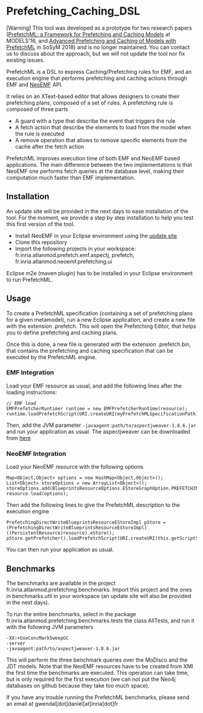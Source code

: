 # Prefetching_Caching_DSL

[Warning] This tool was developed as a prototype for two research papers ([PrefetchML: a Framework for Prefetching and Caching Models](https://www.researchgate.net/publication/308723510_PrefetchML_a_Framework_for_Prefetching_and_Caching_Models) at MODELS'16, and [Advanced Prefetching and Caching of Models with PrefetchML](https://www.researchgate.net/publication/323537573_Advanced_Prefetching_and_Caching_of_Models_with_PrefetchML) in SoSyM 2018) and is no longer maintained. You can contact us to discuss about the approach, but we will not update the tool nor fix existing issues.

PrefetchML is a DSL to express Caching/Prefetching rules for EMF, and an execution engine that performs prefetching and caching actions through EMF and [NeoEMF](https://github.com/atlanmod/NeoEMF) API.

It relies on an XText-based editor that allows designers to create their prefetching plans, composed of a set of rules. A prefetching rule is composed of three parts
* A guard with a type that describe the event that triggers the rule
* A fetch action that describe the elements to load from the model when the rule is executed
* A remove operation that allows to remove specific elements from the cache after the fetch action

PrefetchML improves execution time of both EMF and NeoEMF based applications. The main difference between the two implementations is that NeoEMF one performs fetch queries at the database level, making their computation much faster than EMF implementation.

## Installation
  An update site will be provided in the next days to ease installation of the tool.
  For the moment, we provide a step by step installation to help you test this first version of the tool.
  * Install NeoEMF in your Eclipse environment using the [update site](http://atlanmod.github.io/NeoEMF/)
  * Clone this repository
  * Import the following projects in your workspace: fr.inria.atlanmod.prefetch.emf.aspectj, prefetch, fr.inria.atlanmod.neoemf.prefetching.ui

Eclipse m2e (maven plugin) has to be installed in your Eclipse environment to run PrefetchML.

## Usage

To create a PrefetchML specification (containing a set of prefetching plans for a given metamodel), run a new Eclipse application, and create a new file with the extension .prefetch. This will open the Prefetching Editor, that helps you to define prefetching and caching plans.

Once this is done, a new file is generated with the extension .prefetch.bin, that contains the prefetching and caching specification that can be executed by the PrefetchML engine.

### EMF Integration

Load your EMF resource as usual, and add the following lines after the loading instructions:

    // EMF load
    EMFPrefetcherRuntimer runtime = new EMFPrefetcherRuntime(resource);
    runtime.loadPrefetchScript(URI.createURI(myPrefetchMLSpecificationPath),resource);

Then, add the JVM parameter `-javaagent:path/to/aspectjweaver-1.8.6.jar` and run your application as usual. The aspectjweaver can be downloaded from [here](http://mvnrepository.com/artifact/org.aspectj/aspectjweaver/1.8.6) 

### NeoEMF Integration

Load your NeoEMF resource with the following options

    Map<Object,Object> options = new HashMap<Object,Object>();
    List<Object> storeOptions = new ArrayList<Object>();
    storeOptions.add(BlueprintsResourceOptions.EStoreGraphOption.PREFETCHING);
    resource.load(options);

Then add the following lines to give the PrefetchML description to the execution engine

    PrefetchingDirectWriteBlueprintsResourceEStoreImpl pStore = (PrefetchingDirectWriteBlueprintsResourceEStoreImpl)((PersistentResource)resource).eStore();
    pStore.getPrefetcher().loadPrefetchScript(URI.createURI(this.getScriptString()));

You can then run your application as usual.

## Benchmarks

The benchmarks are available in the project fr.inria.atlanmod.prefetching.benchmarks. Import this project and the ones in benchmarks.util in your workspace (an update site will also be provided in the next days).

To run the entire benchmarks, select in the package fr.inria.atlanmod.prefetching.benchmarks.tests the class AllTests, and run it with the following JVM parameters

    -XX:+UseConcMarkSweepGC
    -server
    -javaagent:path/to/aspectjweaver-1.8.6.jar

This will perform the three benchmark queries over the MoDisco and the JDT models. Note that the NeoEMF resources have to be created from XMI the first time the benchmarks are executed. This operation can take time, but is only required for the first execution (we can not put the Neo4j databases on github because they take too much space).

If you have any trouble running the PrefetchML benchmarks, please send an email at gwendal[dot]daniel[at]inria[dot]fr


